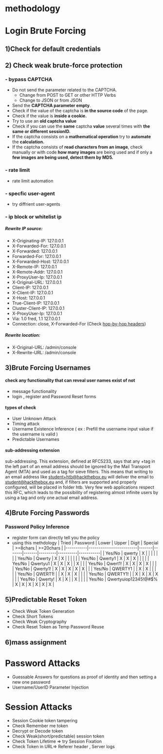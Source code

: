 
# methodology 


# Login Brute Forcing

## 1)Check for default credentials

## 2) Check weak brute-force protection
### - bypass CAPTCHA 
- Do not send the parameter related to the CAPTCHA.
    - Change from POST to GET or other HTTP Verbs
    - Change to JSON or from JSON
- Send the **CAPTCHA parameter empty**.
- Check if the value of the captcha is **in the source code** of the page.
- Check if the value is **inside a cookie.**
- Try to use an **old captcha value**
- Check if you can use the **same** captcha **value** several times with **the same or different sessionID.**
- If the captcha consists on a **mathematical operation** try to **automate** the **calculation.**
- If the captcha consists of **read characters from an image**, check manually or with code **how many images** are being used and if only a **few images are being used, detect them by MD5.** 

### - rate limit
- rate limit automation 
### - specfic user-agent
- try diffrient user-agents
### - ip block or whitelist ip 
##### Rewrite IP source:
- X-Originating-IP: 127.0.0.1
- X-Forwarded-For: 127.0.0.1
- X-Forwarded: 127.0.0.1
- Forwarded-For: 127.0.0.1
- X-Forwarded-Host: 127.0.0.1
- X-Remote-IP: 127.0.0.1
- X-Remote-Addr: 127.0.0.1
- X-ProxyUser-Ip: 127.0.0.1
- X-Original-URL: 127.0.0.1
- Client-IP: 127.0.0.1
- X-Client-IP: 127.0.0.1
- X-Host: 127.0.0.1
- True-Client-IP: 127.0.0.1
- Cluster-Client-IP: 127.0.0.1
- X-ProxyUser-Ip: 127.0.0.1
- Via: 1.0 fred, 1.1 127.0.0.1
- Connection: close, X-Forwarded-For (Check [hop-by-hop headers](https://github.com/carlospolop/hacktricks/blob/master/pentesting-web/abusing-hop-by-hop-headers.md))
##### Rewrite location:
- X-Original-URL: /admin/console
- X-Rewrite-URL: /admin/console



## 3)Brute Forcing Usernames 
#### check any functionality that can reveal user names exist of not 
- message functionality
- login , register and Password Reset forms

#### types of check 
- User Unknown Attack
- Timing attack 
- Username Existence Inference ( ex : Prefill the username input value if the username is valid )
- Predictable Usernames

#### sub-addressing extension

sub-addressing. This extension, defined at RFC5233, says that any +tag in the left part of an email address should be ignored by the Mail Transport Agent (MTA) and used as a tag for sieve filters.
This means that writing to an email address like student+htb@hackthebox.eu will deliver the email to student@hackthebox.eu and, if filters are supported and properly configured, will be placed in folder htb. Very few web applications respect this RFC, which leads to the possibility of registering almost infinite users by using a tag and only one actual email address.


## 4)Brute Forcing Passwords
### Password Policy Inference
- register form can directly tell you the policy
- using this methdology 
| Tried     | Password                | Lower | Upper | Digit | Special | >=8chars | >=20chars |
|-----------|-------------------------|-------|-------|-------|---------|----------|-----------|
| Yes/No    | qwerty                  | X     |       |       |         |          |           |
| Yes/No    | Qwerty                  | X     | X     |       |         |          |           |
| Yes/No    | Qwerty1                 | X     | X     | X     |         |          |           |
| Yes/No    | Qwertyu1                | X     | X     | X     |         | X        |           |
| Yes/No    | Qwert1!                 | X     | X     | X     | X       |          |           |
| Yes/No    | Qwerty1!                | X     | X     | X     | X       | X        |           |
| Yes/No    | QWERTY1                 |       | X     | X     |         |          |           |
| Yes/No    | QWERT1!                 |       | X     | X     | X       |          |           |
| Yes/No    | QWERTY1!                |       | X     | X     | X       | X        |           |
| Yes/No    | Qwerty!                 | X     | X     |       | X       |          |           |
| Yes/No    | Qwertyuiop12345!@#$%    | X     | X     | X     | X       | X        | X         |


## 5)Predictable Reset Token
- Check Weak Token Generation
- Check  Short Tokens
- Check Weak Cryptography
- Check Reset Token as Temp Password Reuse

## 6)mass assignment


# Password Attacks
- Guessable Answers for questions as proof of identity and then setting a new one password
- Username/UserID Parameter Injection


# Session Attacks
- Session Cookie token tampering
- Check Remember me token
- Decrypt or Decode token
- Check Weak(short/predictable) session token
- Check Token Lifetime => try Session Fixation
- Check Token in URL=> Referer header , Server logs
